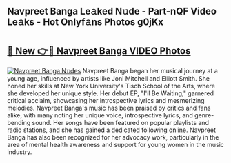 ## Navpreet Banga Le𝚊ked N𝚞de - Part-nQF Video Le𝚊ks - Hot Onlyf𝚊ns Photos g0jKx

# <h2><a href="http://ac4545.deff.icu/?id=Navpreet+Banga">🔗 New 👉🔴 Navpreet Banga VIDEO Photos</a></h2>

[![Navpreet Banga N𝚞des](https://i.imgur.com/rIISA9y.gif)](http://ac4545.deff.icu/?id=Navpreet+Banga)
Navpreet Banga began her musical journey at a young age, influenced by artists like Joni Mitchell and Elliott Smith. She honed her skills at New York University's Tisch School of the Arts, where she developed her unique style. Her debut EP, "I'll Be Waiting," garnered critical acclaim, showcasing her introspective lyrics and mesmerizing melodies. Navpreet Banga's music has been praised by critics and fans alike, with many noting her unique voice, introspective lyrics, and genre-bending sound. Her songs have been featured on popular playlists and radio stations, and she has gained a dedicated following online. Navpreet Banga has also been recognized for her advocacy work, particularly in the area of mental health awareness and support for young women in the music industry.
